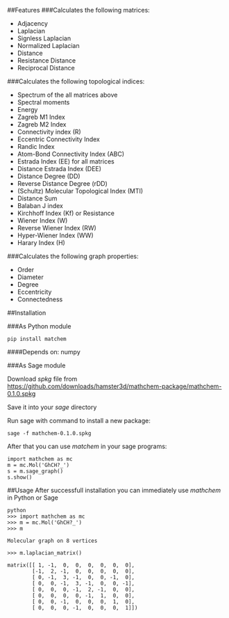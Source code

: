 ##Features
###Calculates the following matrices:
* Adjacency
* Laplacian
* Signless Laplacian
* Normalized Laplacian
* Distance
* Resistance Distance
* Reciprocal Distance
    
###Calculates the following topological indices:
* Spectrum of the all matrices above
* Spectral moments
* Energy
* Zagreb M1 Index
* Zagreb M2 Index
* Connectivity index (R)
* Eccentric Connectivity Index
* Randic Index
* Atom-Bond Connectivity Index (ABC)
* Estrada Index (EE) for all matrices
* Distance Estrada Index (DEE)
* Distance Degree (DD)
* Reverse Distance Degree (rDD)
* (Schultz) Molecular Topological Index (MTI)
* Distance Sum
* Balaban J index
* Kirchhoff Index (Kf) or Resistance
* Wiener Index (W)
* Reverse Wiener Index (RW)
* Hyper-Wiener Index (WW)
* Harary Index (H)
    
###Calculates the following graph properties:

* Order
* Diameter
* Degree
* Eccentricity
* Connectedness

##Installation

###As Python module

    pip install matchem    

####Depends on:
numpy

###As Sage module

Download *spkg* file from <https://github.com/downloads/hamster3d/mathchem-package/mathchem-0.1.0.spkg>

Save it into your *sage* directory

Run sage with command to install a new package:


    sage -f mathchem-0.1.0.spkg


After that you can use *matchem* in your sage programs:

    import mathchem as mc
    m = mc.Mol('GhCH?_')
    s = m.sage_graph()
    s.show()

##Usage
After successfull installation you can immediately use *mathchem* in Python or Sage
    
    python
    >>> import mathchem as mc
    >>> m = mc.Mol('GhCH?_')
    >>> m
    
    Molecular graph on 8 vertices
    
    >>> m.laplacian_matrix()
    
    matrix([[ 1, -1,  0,  0,  0,  0,  0,  0],
            [-1,  2, -1,  0,  0,  0,  0,  0],
            [ 0, -1,  3, -1,  0,  0, -1,  0],
            [ 0,  0, -1,  3, -1,  0,  0, -1],
            [ 0,  0,  0, -1,  2, -1,  0,  0],
            [ 0,  0,  0,  0, -1,  1,  0,  0],
            [ 0,  0, -1,  0,  0,  0,  1,  0],
            [ 0,  0,  0, -1,  0,  0,  0,  1]])